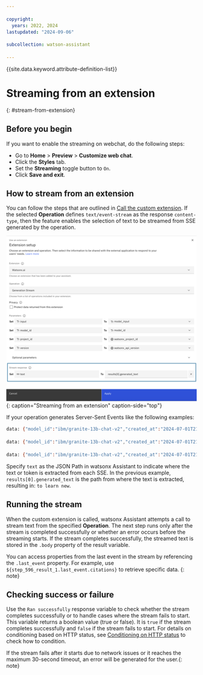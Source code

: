 ```yaml
---

copyright:
  years: 2022, 2024
lastupdated: "2024-09-06"

subcollection: watson-assistant

---
```


{{site.data.keyword.attribute-definition-list}}

# Streaming from an extension
{: #stream-from-extension}

## Before you begin

If you want to enable the streaming on webchat, do the following steps:

-   Go to **Home** > **Preview** > **Customize web chat**.
-   Click the **Styles** tab.
-   Set the **Streaming** toggle button to `On`.
-   Click **Save and exit**.

## How to stream from an extension

You can follow the steps that are outlined in [Call the custom extension](/docs/watson-assistant?topic=watson-assistant-call-extension). If the selected **Operation** defines `text/event-stream` as the response `content-type`, then the feature enables the selection of text to be streamed from SSE generated by the operation.

![Streaming from an extension](images/extension-setup.png){: caption="Streaming from an extension" caption-side="top"}

If your operation generates Server-Sent Events like the following examples:

```bash
data: {"model_id":"ibm/granite-13b-chat-v2","created_at":"2024-07-01T21:49:29.696Z","results":[{"generated_text":"to lear","generated_token_count":10,"input_token_count":0,"stop_reason":"not_finished"}]}

data: {"model_id":"ibm/granite-13b-chat-v2","created_at":"2024-07-01T21:49:29.731Z","results":[{"generated_text":"n ne","generated_token_count":11,"input_token_count":0,"stop_reason":"not_finished"}]}

data: {"model_id":"ibm/granite-13b-chat-v2","created_at":"2024-07-01T21:49:29.767Z","results":[{"generated_text":"w skill","generated_token_count":12,"input_token_count":0,"stop_reason":"not_finished"}]}
```

Specify `text` as the JSON Path in watsonx Assistant to indicate where the text or token is extracted from each SSE. In the previous example, `results[0].generated_text` is the path from where the text is extracted, resulting in: `to learn new`.

## Running the stream

When the custom extension is called, watsonx Assistant attempts a call to stream text from the specified **Operation**. The next step runs only after the stream is completed successfully or whether an error occurs before the streaming starts. If the stream completes successfully, the streamed text is stored in the `.body` property of the result variable.

You can access properties from the last event in the stream by referencing the `.last_event` property. For example, use `${step_596_result_1.last_event.citations}` to retrieve specific data.
{: note}

## Checking success or failure

Use the `Ran successfully` response variable to check whether the stream completes successfully or to handle cases where the stream fails to start. This variable returns a boolean value (true or false). It is `true` if the stream completes successfully and `false` if the stream fails to start. For details on conditioning based on HTTP status, see [Conditioning on HTTP status](/docs/watson-assistant?topic=watson-assistant-call-extension#extension-condition-status) to check how to condition.


If the stream fails after it starts due to network issues or it reaches the maximum 30-second timeout, an error will be generated for the user.{: note}
